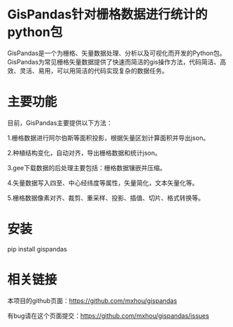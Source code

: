 # GisPandas针对栅格数据进行统计的python包
GisPandas是一个为栅格、矢量数据处理、分析以及可视化而开发的Python包。GisPandas为常见栅格矢量数据提供了快速而简洁的gis操作方法，代码简洁、高效、灵活、易用，可以用简洁的代码实现复杂的数据任务。
# 主要功能
目前，GisPandas主要提供以下方法：

1.栅格数据进行阿尔伯斯等面积投影，根据矢量区划计算面积并导出json。

2.种植结构变化，自动对齐，导出栅格数据和统计json。

3.gee下载数据的后处理主要包括：栅格数据镶嵌并压缩。

4.矢量数据写入四至、中心经纬度等属性，矢量简化，文本矢量化等。

5.栅格数据像素对齐、裁剪、重采样、投影、插值、切片、格式转换等。
# 安装
pip install gispandas
# 相关链接
本项目的github页面：https://github.com/mxhou/gispandas

有bug请在这个页面提交：https://github.com/mxhou/gispandas/issues